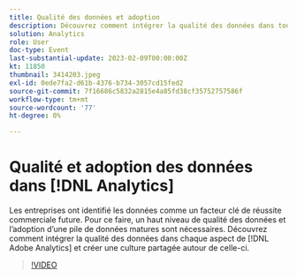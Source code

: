 ```yaml
---
title: Qualité des données et adoption
description: Découvrez comment intégrer la qualité des données dans tous les aspects d’Adobe Analytics et créer une culture partagée autour de celui-ci.
solution: Analytics
role: User
doc-type: Event
last-substantial-update: 2023-02-09T00:00:00Z
kt: 11850
thumbnail: 3414203.jpeg
exl-id: 0ede7fa2-d61b-4376-b734-3057cd15fed2
source-git-commit: 7f16686c5832a2815e4a85fd38cf35752757586f
workflow-type: tm+mt
source-wordcount: '77'
ht-degree: 0%

---
```


# Qualité et adoption des données dans [!DNL Analytics]

Les entreprises ont identifié les données comme un facteur clé de réussite commerciale future. Pour ce faire, un haut niveau de qualité des données et l’adoption d’une pile de données matures sont nécessaires. Découvrez comment intégrer la qualité des données dans chaque aspect de [!DNL Adobe Analytics] et créer une culture partagée autour de celle-ci.

>[!VIDEO](https://video.tv.adobe.com/v/3414203/?quality=12&learn=on)
